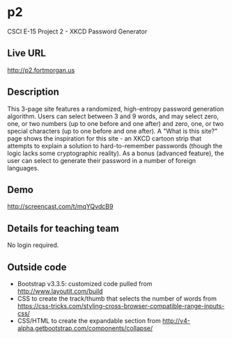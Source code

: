 # p2
CSCI E-15 Project 2 - XKCD Password Generator

## Live URL
<http://p2.fortmorgan.us>

## Description
This 3-page site features a randomized, high-entropy password generation algorithm. Users can select between 3 and 9 words, and may select zero, one, or two numbers (up to one before and one after) and zero, one, or two special characters (up to one before and one after).  A "What is this site?" page shows the inspiration for this site - an XKCD cartoon strip that attempts to explain a solution to hard-to-remember passwords (though the logic lacks some cryptographic reality). As a bonus (advanced feature), the user can select to generate their password in a number of foreign languages.

## Demo
<http://screencast.com/t/mqYQvdcB9>

## Details for teaching team
No login required.

## Outside code

* Bootstrap v3.3.5: customized code pulled from http://www.layoutit.com/build
* CSS to create the track/thumb that selects the number of words from https://css-tricks.com/styling-cross-browser-compatible-range-inputs-css/
* CSS/HTML to create the expandable section from http://v4-alpha.getbootstrap.com/components/collapse/
